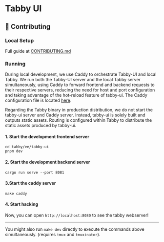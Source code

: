 # Tabby UI

## 🤝 Contributing

### Local Setup
Full guide at [CONTRIBUTING.md](https://github.com/TabbyML/tabby/blob/main/CONTRIBUTING.md#local-setup)

### Running
During local development, we use Caddy to orchestrate Tabby-UI and local Tabby. We run both the Tabby-UI server and the local Tabby server simultaneously, using Caddy to forward frontend and backend requests to their respective servers, reducing the need for host and port configuration and taking advantage of the hot-reload feature of tabby-ui. 
The Caddy configuration file is located [here](https://github.com/TabbyML/tabby/blob/main/ee/tabby-webserver/development/Caddyfile).

Regarding the Tabby binary in production distribution, we do not start the tabby-ui server and Caddy server. Instead, tabby-ui is solely built and outputs static assets. Routing is configured within Tabby to distribute the static assets produced by tabby-ui.

#### 1. Start the development frontend server

```
cd tabby/ee/tabby-ui
pnpm dev
```

#### 2. Start the development backend server

```
cargo run serve --port 8081
```

#### 3.Start the caddy server

```
make caddy
```

#### 4. Start hacking
Now, you can open `http://localhost:8080` to see the tabby webserver!

---

You might also run `make dev` directly to execute the commands above simultaneously. (requires `tmux` and `tmuxinator`).
